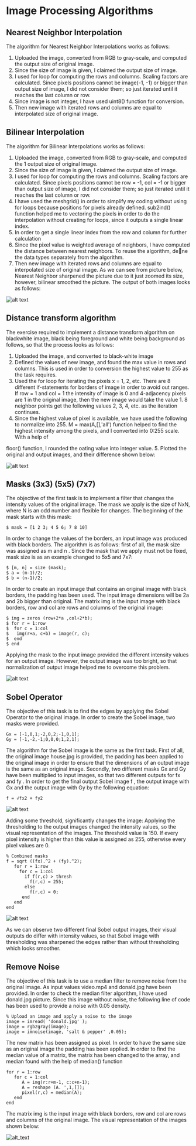 # Image Processing Algorithms

## Nearest Neighbor Interpolation

The algorithm for Nearest Neighbor Interpolations works as follows:
1. Uploaded the image, converted from RGB to gray-scale, and computed the
output size of original image.
2. Since the size of image is given, I claimed the output size of image.
3. I used for loop for computing the rows and columns. Scaling factors are
calculated. Since pixels positions cannot be image(-1, -1) or bigger than output
size of image, I did not consider them; so just iterated until it reaches the last
column or row.
4. Since image is not integer, I have used uint8() function for conversion.
5. Then new image with iterated rows and columns are equal to interpolated
size of original image.

## Bilinear Interpolation
The algorithm for Bilinear Interpolations works as follows:
1. Uploaded the image, converted from RGB to gray-scale, and computed the
1
output size of original image.
2. Since the size of image is given, I claimed the output size of image.
3. I used for loop for computing the rows and columns. Scaling factors are
calculated. Since pixels positions cannot be row = -1, col = -1 or bigger than
output size of image, I did not consider them; so just iterated until it reaches
the last column or row.
4. I have used the meshgrid() in order to simplify my coding without using for
loops because positions for pixels already defined. sub2ind() function helped
me to vectoring the pixels in order to do the interpolation without creating for
loops, since it outputs a single linear index.
5. In order to get a single linear index from the row and column for further
calculation
6. Since the pixel value is weighted average of neighbors, I have computed the
distance between nearest neighbors. To reuse the algorithm, dene the data
types separately from the algorithm.
7. Then new image with iterated rows and columns are equal to interpolated
size of original image.
As we can see from picture below, Nearest Neighbor sharpened the picture due
to it just zoomed its size, however, bilinear smoothed the picture. The output
of both images looks as follows:

![alt text](https://github.com/BZWayne/image_processing_algorithms/blob/main/smoothing_algo/task1.jpg)

## Distance transform algorithm

The exercise required to implement a distance transform algorithm on blackwhite
image, black being foreground and white being background as follows, so
that the process looks as follows:
1. Uploaded the image, and converted to black-white image
2. Defined the values of new image, and found the max value in rows and
columns. This is used in order to conversion the highest value to 255 as the
task requires.
3. Used the for loop for iterating the pixels x = 1, 2, etc. There are 8 different
if-statements for borders of image in order to avoid out ranges. If row = 1 and
col = 1 the intensity of image is 0 and 4-adjacency pixels are 1 in the original
image, then the new image would take the value 1. 8 neighbor points get the
following values 2, 3, 4, etc. as the iteration continues.
4. Since the highest value of pixel is available, we have used the following to
normalize into 255. M = max(A,[],'all') function helped to find the highest
intensity among the pixels, and I converted into 0:255 scale. With a help of

floor() function, I rounded the 
oating value into integer value.
5. Plotted the original and output images, and their difference shown below:

![alt text](https://github.com/BZWayne/image_processing_algorithms/blob/main/distance_transform/task2.jpg)

## Masks (3x3) (5x5) (7x7)

The objective of the first task is to implement a filter that changes the intensity values of the
original image. The mask we apply is the size of NxN, where N is an odd number and flexible for
changes. The beginning of the mask starts with this mask:
```
$ mask = [1 2 3; 4 5 6; 7 8 10]
```
In order to change the values of the borders, an input image was produced with black borders.
The algorithm is as follows: first of all, the mask size was assigned as m and n . Since the mask
that we apply must not be fixed, mask size is as an example changed to 5x5 and 7x7:
```
$ [m, n] = size (mask);
$ a = (m-1)/2;
$ b = (n-1)/2;
```
In order to create an input image that contains an original image with black borders, the padding
has been used. The input image dimensions will be 2a and 2b bigger than original. The matrix img
is the input image with black borders, row and col are rows and columns of the original image:
```
$ img = zeros (row+2*a ,col+2*b);
$ for r = 1:row
$  for c = 1:col
$   img(r+a, c+b) = image(r, c);
$  end
$ end
```
Applying the mask to the input image provided the different intensity values for an output image.
However, the output image was too bright, so that normalization of output image helped me to
overcome this problem.

![alt text](https://github.com/BZWayne/image_processing_algorithms/blob/main/filtering_image/Screen%20Shot%202020-11-21%20at%2012.15.47.png)

## Sobel Operator

The objective of this task is to find the edges by applying the Sobel Operator to the original image.
In order to create the Sobel image, two masks were provided.
```
Gx = [-1,0,1;-2,0,2;-1,0,1];
Gy = [-1,-2,-1;0,0,0;1,2,1];
```
The algorithm for the Sobel image is the same as the first task. First of all, the original image
house.jpg is provided, the padding has been applied to the original image in order to ensure that
the dimensions of an output image is the same as an original image. Secondly, two different
masks Gx and Gy have been multiplied to input images, so that two different outputs for fx and fy .
In order to get the final output Sobel image f , the output image with Gx and the output image with
Gy by the following equation:
```
f = √fx2 + fy2
```
![alt text](https://github.com/BZWayne/image_processing_algorithms/blob/main/finding_edges/task2.jpg)

Adding some threshold, significantly changes the image:
Applying the thresholding to the output images changed the intensity values, so the visual
representation of the images. The threshold value is 150. If every pixel intensity is higher than this
value is assigned as 255, otherwise every pixel values are 0.
```
% Combined masks
f = sqrt ((fx).^2 + (fy).^2);
   for r = 1:row
     for c = 1:col
       if f(r,c) > thresh
         f(r,c) = 255;
       else
         f(r,c) = 0;
      end
   end
end
```
![alt text](https://github.com/BZWayne/image_processing_algorithms/blob/main/finding_edges/task2_with_thresh.jpg)

As we can observe two different final Sobel output images, their visual outputs do differ with
intensity values, so that Sobel image with thresholding was sharpened the edges rather than
without thresholding which looks smoother.

## Remove Noise

The objective of this task is to use a median filter to remove noise from the original image. As
input values video.mp4 and donald.jpg have been provided. In order to check the median filter
algorithm, I have used donald.jpg picture. Since this image without noise, the following line of
code has been used to provide a noise with 0.05 density.

```
% Upload an image and apply a noise to the image
image = imread( 'donald.jpg' );
image = rgb2gray(image);
image = imnoise(image, 'salt & pepper' ,0.05);
```

The new matrix has been assigned as pixel. In order to have the same size as an original image
the padding has been applied. In order to find the median value of a matrix, the matrix has been
changed to the array, and median found with the help of median() function

```
for r = 1:row
   for c = 1:col
      A = img(r:r+m-1, c:c+n-1);
      A = reshape (A. ',1,[]);
      pixel(r,c) = median(A);
   end
end
```
The matrix img is the input image with black borders, row and col are rows and columns of the
original image. The visual representation of the images shown below:

![alt_text](https://github.com/BZWayne/image_processing_algorithms/blob/main/remove_noise/Screen%20Shot%202020-11-21%20at%2012.26.41.png)
